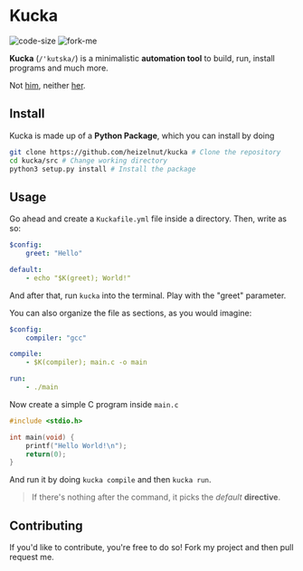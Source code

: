 <!--
 Copyright (c) 2019 Heizenut (Emanuele Lillo)
 
 This software is released under the MIT License.
 https://opensource.org/licenses/MIT
-->

# Kucka
![code-size] ![fork-me]

**Kucka** (`/'kutska/`) is a minimalistic **automation tool** to build, run, install programs and much more.

Not [him](https://en.wikipedia.org/wiki/Juraj_Kucka),
 neither [her](https://open.spotify.com/artist/6JcD2YKEhgimweLpUI0NEw).

## Install
Kucka is made up of a **Python Package**, which you can install by doing
```bash
git clone https://github.com/heizelnut/kucka # Clone the repository
cd kucka/src # Change working directory
python3 setup.py install # Install the package
```

## Usage
Go ahead and create a `Kuckafile.yml` file inside a directory.
Then, write as so:
```yaml
$config:
    greet: "Hello"

default:
    - echo "$K(greet); World!"
```
And after that, run `kucka` into the terminal. Play with the 
"greet" parameter.

You can also organize the file as sections, as you would imagine:
```yaml
$config:
    compiler: "gcc"

compile:
    - $K(compiler); main.c -o main

run:
    - ./main
```
Now create a simple C program inside `main.c`
```c
#include <stdio.h>

int main(void) {
    printf("Hello World!\n");
    return(0);
}
```
And run it by doing `kucka compile` and then `kucka run`.
> If there's nothing after the command, it picks the _default_ **directive**.

## Contributing
If you'd like to contribute, you're free to do so! Fork my project and then pull request me.

<!-- Shields -->
[code-size]: https://img.shields.io/github/languages/code-size/heizelnut/kucka.svg?color=success&label=size
[fork-me]: https://img.shields.io/github/forks/heizelnut/kucka.svg?label=forks